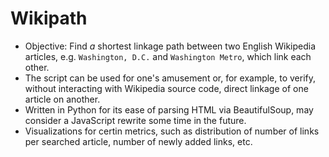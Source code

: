 # Wikipath
- Objective: Find _a_ shortest linkage path between two English Wikipedia articles, e.g. `Washington, D.C.` and `Washington Metro`, which link each other.
- The script can be used for one's amusement or, for example, to verify, without interacting with Wikipedia source code, direct linkage of one article on another.
- Written in Python for its ease of parsing HTML via BeautifulSoup, may consider a JavaScript rewrite some time in the future.
- Visualizations for certin metrics, such as distribution of number of links per searched article, number of newly added links, etc.